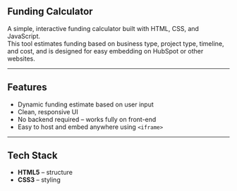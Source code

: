 ## Funding Calculator
A simple, interactive funding calculator built with HTML, CSS, and JavaScript.  
This tool estimates funding based on business type, project type, timeline, and cost, and is designed for easy embedding on HubSpot or other websites.

---

## Features

- Dynamic funding estimate based on user input
- Clean, responsive UI
- No backend required – works fully on front-end
- Easy to host and embed anywhere using `<iframe>`

---

## Tech Stack

- **HTML5** – structure
- **CSS3** – styling





